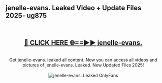 <h2>jenelle-evans. Leaked Video + Update Files 2025- ug875</h2>
<br>
<div align="center">
<h2><a href="https://libra.edu.pl?jenelle-evans." rel="nofollow">🔴 CLICK HERE 🌐==►► jenelle-evans.</a></h2>
<br>
Get jenelle-evans. leaked all content. Now you can access all videos and pictures of jenelle-evans. Leaked. New Updated Files 2025!
<br>
<br>
<a href="https://libra.edu.pl?jenelle-evans." rel="nofollow" data-target="animated-image.originalLink"><img src="https://i.ibb.co.com/WyWwxjT/player-gif2.gif" alt="jenelle-evans. Leaked OnlyFans" style="max-width: 100%; display: inline-block;" data-target="animated-image.originalImage"></a>
</div>
<br>